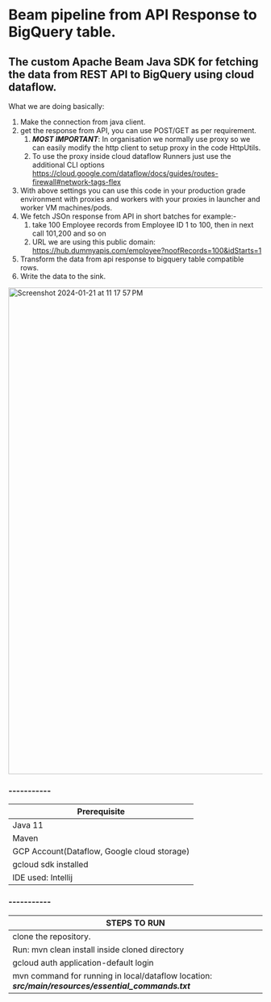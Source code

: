 # Beam pipeline from API Response to BigQuery table.
## The custom Apache Beam Java SDK for fetching the data from REST API to BigQuery using cloud dataflow. ##


What we are doing basically:
1.	Make the connection from java client.
2.	get the response from API, you can use POST/GET as per requirement.
	1.	***MOST IMPORTANT***: In organisation we normally use proxy so we can easily modify the http client to setup proxy in the code HttpUtils.
 	2.	To use the proxy inside cloud dataflow Runners just use the additional CLI options https://cloud.google.com/dataflow/docs/guides/routes-firewall#network-tags-flex
  3.	With above settings you can use this code in your production grade environment with proxies and workers with your proxies in launcher and worker VM machines/pods.
4.	We fetch JSOn response from API in short batches for example:-
	1.	take 100 Employee records from Employee ID 1 to 100, then in next call 101,200 and so on
 	2.	URL we are using this public domain: https://hub.dummyapis.com/employee?noofRecords=100&idStarts=1
5.	Transform the data from api response to bigquery table compatible rows.
6.	Write the data to the sink.
<img width="965" alt="Screenshot 2024-01-21 at 11 17 57 PM" src="https://github.com/SiddharthSoni596/ApiToBqApacheBeam/assets/38645282/501362a8-b201-462a-aea6-873f720c1033">

### -----------
Prerequisite  | 
------------- |
Java 11 | 
Maven  |
GCP Account(Dataflow, Google cloud storage) |
gcloud sdk installed |
IDE used: Intellij |

### -----------
STEPS TO RUN  |
------------- |
clone the repository. | 
Run: mvn clean install inside cloned directory  |
gcloud auth application-default login |
mvn command for running in local/dataflow location: ***src/main/resources/essential_commands.txt*** |
